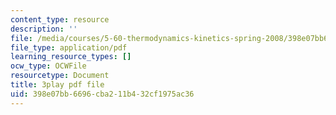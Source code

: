 ```yaml
---
content_type: resource
description: ''
file: /media/courses/5-60-thermodynamics-kinetics-spring-2008/398e07bb6696cba211b432cf1975ac36_qYqI9IWyv-c.pdf
file_type: application/pdf
learning_resource_types: []
ocw_type: OCWFile
resourcetype: Document
title: 3play pdf file
uid: 398e07bb-6696-cba2-11b4-32cf1975ac36
---
```


